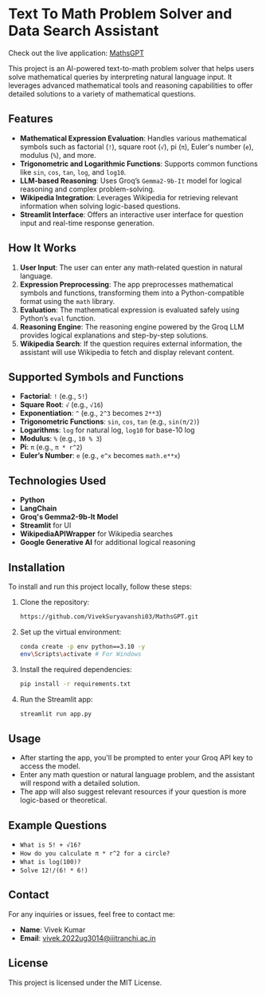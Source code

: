 # Text To Math Problem Solver and Data Search Assistant
Check out the live application: [MathsGPT](https://mathsgpt-zf6vs8bwazwli8nuh7yvil.streamlit.app/)

This project is an AI-powered text-to-math problem solver that helps users solve mathematical queries by interpreting natural language input. It leverages advanced mathematical tools and reasoning capabilities to offer detailed solutions to a variety of mathematical questions.

## Features

- **Mathematical Expression Evaluation**: Handles various mathematical symbols such as factorial (`!`), square root (`√`), pi (`π`), Euler's number (`e`), modulus (`%`), and more.
- **Trigonometric and Logarithmic Functions**: Supports common functions like `sin`, `cos`, `tan`, `log`, and `log10`.
- **LLM-based Reasoning**: Uses Groq’s `Gemma2-9b-It` model for logical reasoning and complex problem-solving.
- **Wikipedia Integration**: Leverages Wikipedia for retrieving relevant information when solving logic-based questions.
- **Streamlit Interface**: Offers an interactive user interface for question input and real-time response generation.

## How It Works

1. **User Input**: The user can enter any math-related question in natural language.
2. **Expression Preprocessing**: The app preprocesses mathematical symbols and functions, transforming them into a Python-compatible format using the `math` library.
3. **Evaluation**: The mathematical expression is evaluated safely using Python’s `eval` function.
4. **Reasoning Engine**: The reasoning engine powered by the Groq LLM provides logical explanations and step-by-step solutions.
5. **Wikipedia Search**: If the question requires external information, the assistant will use Wikipedia to fetch and display relevant content.

## Supported Symbols and Functions

- **Factorial**: `!` (e.g., `5!`)
- **Square Root**: `√` (e.g., `√16`)
- **Exponentiation**: `^` (e.g., `2^3` becomes `2**3`)
- **Trigonometric Functions**: `sin`, `cos`, `tan` (e.g., `sin(π/2)`)
- **Logarithms**: `log` for natural log, `log10` for base-10 log
- **Modulus**: `%` (e.g., `10 % 3`)
- **Pi**: `π` (e.g., `π * r^2`)
- **Euler’s Number**: `e` (e.g., `e^x` becomes `math.e**x`)

## Technologies Used

- **Python**
- **LangChain**
- **Groq's Gemma2-9b-It Model**
- **Streamlit** for UI
- **WikipediaAPIWrapper** for Wikipedia searches
- **Google Generative AI** for additional logical reasoning

## Installation

To install and run this project locally, follow these steps:

1. Clone the repository:
    ```bash
    https://github.com/VivekSuryavanshi03/MathsGPT.git
    ```

2. Set up the virtual environment:
    ```bash
    conda create -p env python==3.10 -y
    env\Scripts\activate # For Windows
    ```

3. Install the required dependencies:
    ```bash
    pip install -r requirements.txt
    ```

4. Run the Streamlit app:
    ```bash
    streamlit run app.py
    ```

## Usage

- After starting the app, you'll be prompted to enter your Groq API key to access the model.
- Enter any math question or natural language problem, and the assistant will respond with a detailed solution.
- The app will also suggest relevant resources if your question is more logic-based or theoretical.

## Example Questions

- `What is 5! + √16?`
- `How do you calculate π * r^2 for a circle?`
- `What is log(100)?`
- `Solve 12!/(6! * 6!)`

## Contact

For any inquiries or issues, feel free to contact me:

- **Name**: Vivek Kumar
- **Email**: [vivek.2022ug3014@iiitranchi.ac.in](mailto:vivek.2022ug3014@iiitranchi.ac.in)

## License

This project is licensed under the MIT License.
